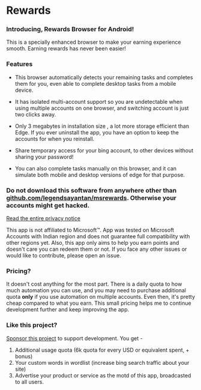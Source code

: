 # Rewards

### Introducing, Rewards Browser for Android!

This is a specially enhanced browser to make your earning experience smooth. Earning rewards has never been easier!

### Features

- This browser automatically detects your remaining tasks and completes them for you, even able to complete desktop tasks from a mobile device.

- It has isolated multi-account support so you are undetectable when using multiple accounts on one browser, and switching account is just two clicks away.

- Only 3 megabytes in installation size , a lot more storage efficient than Edge. If you ever uninstall the app, you have an option to keep the accounts for when you reinstall.

- Share temporary access for your bing account, to other devices without sharing your password! 

- You can also complete tasks manually on this browser, and it can simulate both mobile and desktop versions of edge for that purpose.

### **Do not download this software from anywhere other than [github.com/legendsayantan/msrewards](https://github.com/legendsayantan/MsRewards/releases/latest). Otherwise your accounts might get hacked.**
[Read the entire privacy notice](https://github.com/legendsayantan/MsRewards/blob/master/PRIVACY.md)

This app is not affiliated to Microsoft™. App was tested on Microsoft Accounts with Indian region and does not guarantee full compatibility with other regions yet. 
Also, this app only aims to help you earn points and doesn't care you can redeem them or not. If you face any other issues or would like to contribute, please open an issue.

### Pricing?

It doesn't cost anything for the most part. There is a daily quota to how much automation you can use, and you may need to purchase additional quota **only** if you use automation on multiple accounts. 
Even then, it's pretty cheap compared to what you earn. This small pricing helps me to continue development further and keep improving the app.

### Like this project?
[Sponsor this project](https://github.com/sponsors/legendsayantan?o=esb) to support development. You get -
1. Additional usage quota (6k quota for every USD or equivalent spent, + bonus)
2. Your custom words in wordlist (increase bing search traffic about your site)
3. Advertise your product or service as the motd of this app, broadcasted to all users.
